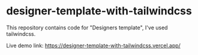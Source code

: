 # designer-template-with-tailwindcss
This repository contains code for "Designers template", I've used tailwindcss.

Live demo link: https://designer-template-with-tailwindcss.vercel.app/
